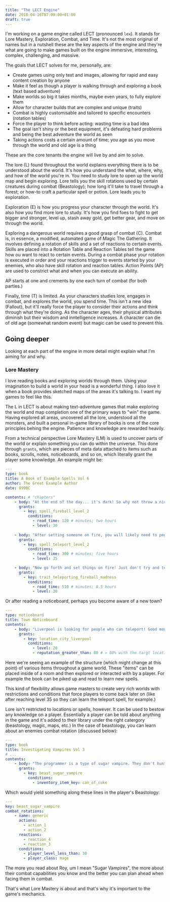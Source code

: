 ```yaml
---
title: "The LECT Engine"
date: 2018-04-16T07:00:00+01:00
draft: true
---
```


I'm working on a game engine called LECT (pronounced `lex`). It stands for Lore Mastery, Exploration, Combat, and Time. It's not the most original of names but in a nutshell these are the key aspects of the engine and they're what are going to make games built on the engine immersive, interesting, complex, challenging, and massive.

The goals that LECT solves for me, personally, are:

- Create games using only text and images, allowing for rapid and easy content creation by anyone
- Make it feel as though a player is walking through and exploring a book (text based adventure)
- Make worlds so big it takes months, maybe even years, to fully explore them
- Allow for character builds that are complex and unique (traits)
- Combat is highly customisable and tailored to specific encounters (rotation tables)
- Force the player to think before acting: wasting time is a bad idea
- The goal isn't shiny or the best equipment, it's defeating hard problems and being the best adventure the world as seen
- Taking actions costs a certain amount of time; you age as you move through the world and old age is a thing

These are the core tenants the engine will live by and aim to solve.

The lore (L) found throughout the world explains everything there is to be understood about the world. It's how you understand the what, where, why, and how of the world you're in. You need to study lore to open up the world map and begin exploring. Lore tells you the skill rotations used by certain creatures during combat (Beastology); how long it'll take to travel through a forest; or how-to craft a particular spell or potion. Lore leads you to exploration.

Exploration (E) is how you progress your character through the world. It's also how you find more lore to study. It's how you find foes to fight to get bigger and stronger, level up, stash away gold, get better gear, and move on through the world.

Exploring a dangerous world requires a good grasp of combat (C). Combat is, in essence, a modified, automated game of Magic The Gathering. It involves defining a rotation of skills and a set of reactions to certain events. Skills are placed into a Rotation Table and Reaction Tables tell the game how ou want to react to certain events. During a combat phase your rotation is executed in order and your reactions trigger to events started by your enemies, who also have skill rotation and reaction tables. Action Points (AP) are used to constrict what and when you can execute an ability.

AP starts at one and crements by one each turn of combat (for both parties.)

Finally, time (T) is limited. As your characters studies lore, engages in combat, and explores the world, you spend time. This isn't a new idea (Fallout), but it'll really force the player to consider their actions and think through what they're doing. As the character ages, their physical attributes diminish but their wisdom and inntelligence increases. A character can die of old age (somewhat random event) but magic can be used to prevent this.

## Going deeper

Looking at each part of the engine in more detail might explain what I'm aiming for and why.

### Lore Mastery

I love reading books and exploring worlds through them. Using your imagination to build a world in your head is a wonderful thing. I also love it when a book provides sketched maps of the areas it's talking to. I want my games to feel like this.

The L in LECT is about making text-adventure games that make exploring the world and map completion one of the primary ways to "win" the game. Having explored all areas, uncovered all the lore, understood all the monsters, and built a personal in-game library of books is one of the core principles behing the engine. Patience and knowledge are rewarded heavily.

From a technical perspective Lore Mastery (LM) is used to uncover parts of the world or explain something you can do within the universe. This done through `grants`, which are pieces of meta data attached to items such as books, scrolls, notes, noticeboards, and so on, which literally grant the player some knowledge. An example might be:


```yaml
---
type: book
title: A Book of Example Spells Vol 6
author: The Great Example Author
date: 899BC

contents: # "chapters"
	- body: "At the end of the day... it's dark! So why not throw a nice juicy fireball at something (or someone), set it on fire, and light the place up a bit?"
	  grants:
		- key: spell_fireball_level_2
		  conditions:
		  	- read_time: 120 # minutes; two hours
		  	- level: 30
	
	- body: "After setting someone on fire, you will likely need to peg it from the coppers: why not teleport away? Perfect!"
	  grants:
	    - key: spell_teleport_level_2
		  conditions:
		  	- read_time: 300 # minutes; five hours
		  	- level: 35

	- body: "Now go forth and set things on fire! Just don't try and teleport and fireball at the same time. Bad things will happen"
	  grants:
	  	- key: trait_teleporting_fireball_madness
		  conditions:
		  	- read_time: 510 # minutes; 8.5 hours
		  	- level: 30
```

Or after reading a noticeboard, perhaps you become aware of a new town?

```yaml
---
type: noticeboard
title: Town Noticeboard
contents:
	- body: "Liverpool is looking for people who can teleport! Good money. Come to...."
	  grants:
	  	- key: location_city_liverpool
	  	  conditions:
	  	  	- level: 20
	  	  	- reputation_greater_than: 80 # > 80% with the targt location
```

Here we're seeing an example of the structure (which might change at this point) of various items throughout a game world. These "items" can be placed inside of a room and then explored or interacted with by a player. For example the book can be piked up and read to learn new spells.

This kind of flexibility allows game masters to create very rich worlds with restrictions and conditions that force players to come back later on (like after reaching level 35 so they can learn the teleport spell, for example.)

Lore isn't restricted to locations or spells, however. It can be used to bestow any knowledge on a player. Essentially a player can be told about anything in the game and it's added to their library under the right catergory (beastology, magic, maps, etc.) In the case of beastology, you can learn about an enemies combat rotation (discussed below):

```yaml
---
type: book
title: Investigating Vampires Vol 3
# ...
contents:
	- body: "The programmer is a type of sugar vampire. They don't hunt and consume human blood like most vampires. Instead they hunt (grab from the fridge a free) sugary beverage and consume them on mass."
	  grants:
	  	- key: beast_sugar_vampire
	  	  conditions:
	  	  	- inventory_item_key: can_of_cuke
```

Which would yield something along these lines in the player's Beastology:

```yaml
---
key: beast_sugar_vampire
combat_rotations:
	- name: generic
	  actions:
		- action_1
		- action_2
	  reactions:
		- reaction_4
		- reaction_3
	  conditions:
	  	- player_level_less_than: 30
	  	- player_class: mage
```

The more you read about Roy, um I mean "Sugar Vampires", the more about their combat capabilities you know and the better you can plan ahead when facing them in combat.

That's what Lore Mastery is about and that's why it's important to the game's mechanics.
